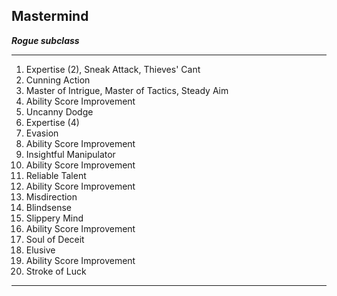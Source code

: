 ﻿## Mastermind

***Rogue subclass***

___
1. Expertise (2), Sneak Attack, Thieves' Cant
2. Cunning Action
3. Master of Intrigue, Master of Tactics, Steady Aim
4. Ability Score Improvement
5. Uncanny Dodge
6. Expertise (4)
7. Evasion
8. Ability Score Improvement
9. Insightful Manipulator
10. Ability Score Improvement
11. Reliable Talent
12. Ability Score Improvement
13. Misdirection
14. Blindsense
15. Slippery Mind
16. Ability Score Improvement
17. Soul of Deceit
18. Elusive
19. Ability Score Improvement
20. Stroke of Luck

---
